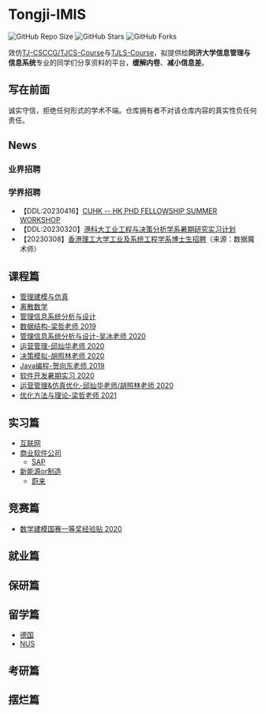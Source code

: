 # Tongji-IMIS

![GitHub Repo Size](https://img.shields.io/github/repo-size/yuzhenfeng2002/Tongji-IMIS)
![GitHub Stars](https://img.shields.io/github/stars/yuzhenfeng2002/Tongji-IMIS?color=yellow)
![GitHub Forks](https://img.shields.io/github/forks/yuzhenfeng2002/Tongji-IMIS?color=green&label=Fork)

效仿[TJ-CSCCG/TJCS-Course](https://github.com/TJ-CSCCG/TJCS-Course)与[TJLS-Course](https://github.com/jwyjohn/TJLS-Course)，拟提供给**同济大学信息管理与信息系统**专业的同学们分享资料的平台，**缓解内卷**、**减小信息差**。

## 写在前面

诚实守信，拒绝任何形式的学术不端。仓库拥有者不对该仓库内容的真实性负任何责任。

## News

### 业界招聘

### 学界招聘

- 【DDL:20230416】[CUHK -- HK PHD FELLOWSHIP SUMMER WORKSHOP](http://hkpfs.erg.cuhk.edu.hk/)
- 【DDL:20230320】[港科大工业工程与决策分析学系暑期研究实习计划](https://mp.weixin.qq.com/s/aWGtwh9Mtq8L9495p8lc-g)
- 【20230308】[香港理工大学工业及系统工程学系博士生招聘](https://mp.weixin.qq.com/s/sts-bSfjnwjVV2gypg6nfg)（来源：数据魔术师）

## 课程篇

- [管理建模与仿真](https://github.com/yuzhenfeng2002/Tongji-IMIS/tree/main/Course#管理建模与仿真)
- [离散数学](https://github.com/yuzhenfeng2002/Tongji-IMIS/tree/main/Course#离散数学)
- [管理信息系统分析与设计](https://github.com/yuzhenfeng2002/Tongji-IMIS/tree/main/Course#管理信息系统分析与设计)
- [数据结构-梁哲老师 2019](https://github.com/seanys/Data-Structure-Algoirthm-Tongji-SEM)
- [管理信息系统分析与设计-吴冰老师 2020](https://github.com/seanys/ERP-Material-Management-Summer)
- [运营管理-邱灿华老师 2020](https://github.com/seanys/Operations-Management)
- [决策模拟-胡照林老师 2020](https://github.com/seanys/Boarding-Simulation)
- [Java编程-贺向东老师 2019](https://github.com/seanys/Java-Tongji-SEM)
- [软件开发暑期实习 2020](https://github.com/seanys/Software-Development-Summer-Work)
- [运营管理&仿真优化-邱灿华老师/胡照林老师 2020](https://github.com/seanys/Simulation-Notes)
- [优化方法与理论-梁哲老师 2021](https://github.com/seanys/Optimality-Theory-Algorithm)

## 实习篇

- [互联网]()
- [商业软件公司](Intern/商业软件公司)
  - [SAP](Intern/商业软件公司/SAP.md)
- [新能源or制造](Intern/新能源or制造)
  - [蔚来](Intern/新能源or制造/蔚来.md)

## 竞赛篇

- [数学建模国赛一等奖经验贴 2020](https://github.com/seanys/CUMCM2020-Desert-Game)

## 就业篇


## 保研篇


## 留学篇

- [德国](Graduate_Oversea/德国.md)
- [NUS](Graduate_Oversea/NUS.md)

## 考研篇


## 摆烂篇

